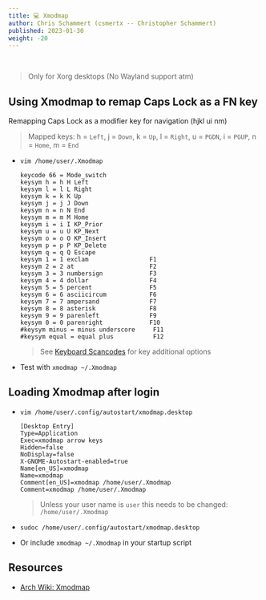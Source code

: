 ```yaml
---
title: 💻 Xmodmap
author: Chris Schammert (csmertx -- Christopher Schammert)
published: 2023-01-30
weight: -20
---
```


<br />

> Only for Xorg desktops (No Wayland support atm)

## Using Xmodmap to remap Caps Lock as a FN key

Remapping Caps Lock as a modifier key for navigation (hjkl ui nm)

> Mapped keys: h = ```Left```, j = ```Down```, k = ```Up```, l = ```Right```, u = ```PGDN```, i = ```PGUP```, n = ```Home```, m = ```End```

- ```vim /home/user/.Xmodmap```

    ```
    keycode 66 = Mode_switch  
    keysym h = h H Left  
    keysym l = l L Right  
    keysym k = k K Up
    keysym j = j J Down
    keysym n = n N End
    keysym m = m M Home
    keysym i = i I KP_Prior
    keysym u = u U KP_Next
    keysym o = o O KP_Insert
    keysym p = p P KP_Delete
    keysym q = q Q Escape
    keysym 1 = 1 exclam                 F1
    keysym 2 = 2 at                     F2
    keysym 3 = 3 numbersign             F3
    keysym 4 = 4 dollar                 F4
    keysym 5 = 5 percent                F5
    keysym 6 = 6 asciicircum            F6
    keysym 7 = 7 ampersand              F7
    keysym 8 = 8 asterisk               F8
    keysym 9 = 9 parenleft              F9
    keysym 0 = 0 parenright             F10
    #keysym minus = minus underscore     F11
    #keysym equal = equal plus           F12 
    ```

    > See [Keyboard Scancodes](/Linux/Devices/keyboard_scancodes) for key additional  options

- Test with ```xmodmap ~/.Xmodmap```

## Loading Xmodmap after login

- ```vim /home/user/.config/autostart/xmodmap.desktop```

    ```
    [Desktop Entry]
    Type=Application
    Exec=xmodmap arrow keys
    Hidden=false
    NoDisplay=false
    X-GNOME-Autostart-enabled=true
    Name[en_US]=xmodmap
    Name=xmodmap
    Comment[en_US]=xmodmap /home/user/.Xmodmap
    Comment=xmodmap /home/user/.Xmodmap
    ```

    > Unless your user name is ```user``` this needs to be changed: ```/home/user/.Xmodmap```

- ```sudoc /home/user/.config/autostart/xmodmap.desktop```

- Or include ```xmodmap ~/.Xmodmap``` in your startup script

## Resources

- [Arch Wiki: Xmodmap](https://wiki.archlinux.org/title/Xmodmap)